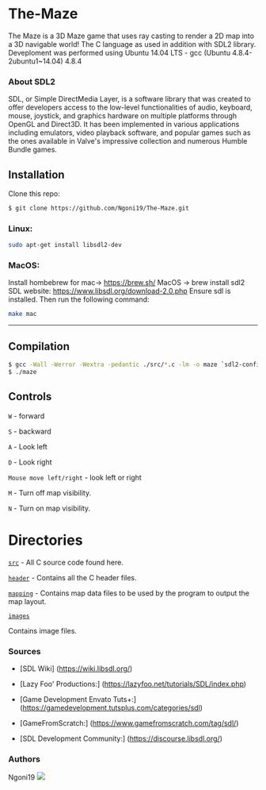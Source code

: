 # The-Maze
The Maze is a 3D Maze game that uses ray casting to render a 2D map into a 3D navigable world! The C language as used in addition with SDL2 library.
Deveploment was performed using Ubuntu 14.04 LTS - gcc (Ubuntu 4.8.4-2ubuntu1~14.04) 4.8.4

### About SDL2 

SDL, or Simple DirectMedia Layer, is a software library that was created to offer developers access to the low-level functionalities of audio, keyboard, mouse, joystick, and graphics hardware on multiple platforms through OpenGL and Direct3D. It has been implemented in various applications including emulators, video playback software, and popular games such as the ones available in Valve's impressive collection and numerous Humble Bundle games.

## Installation 
Clone this repo:

```sh
$ git clone https://github.com/Ngoni19/The-Maze.git
```

### Linux: 
```bash
sudo apt-get install libsdl2-dev
```
### MacOS:
Install hombebrew for mac-> https://brew.sh/
MacOS -> brew install sdl2
SDL website: https://www.libsdl.org/download-2.0.php
Ensure sdl is installed. Then run the following command:

```bash
make mac
```
---
## Compilation
```sh
$ gcc -Wall -Werror -Wextra -pedantic ./src/*.c -lm -o maze `sdl2-config --cflags` `sdl2-config --libs`;
$ ./maze
```


## Controls

```W``` - forward

```S``` - backward

```A``` - Look left

```D``` - Look right

```Mouse move left/right``` - look left or right

```M``` - Turn off map visibility.

```N``` - Turn on map visibility.

# Directories

[`src`](https://github.com/Ngoni19/The-Maze/tree/main/src) - All C source code found here.

[`header`](https://github.com/Ngoni19/The-Maze/tree/main/header)  - Contains all the C header files.

[`mapping`](https://github.com/Ngoni19/The-Maze/tree/main/mapping)  - Contains map data files to be used by the program to output the map layout.

[`images`]()

Contains image files.

### Sources
* [SDL Wiki] (https://wiki.libsdl.org/)

* [Lazy Foo' Productions:] (https://lazyfoo.net/tutorials/SDL/index.php)

* [Game Development Envato Tuts+:] (https://gamedevelopment.tutsplus.com/categories/sdl)

* [GameFromScratch:] (https://www.gamefromscratch.com/tag/sdl/)

* [SDL Development Community:] (https://discourse.libsdl.org/)


### Authors
Ngoni19 <a href = "https://wa.me/+263776264077"><img src="https://img.icons8.com/fluent/48/000000/whatsapp.png"></a>